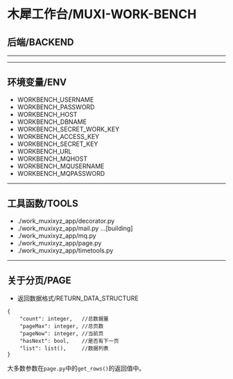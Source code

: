 # 木犀工作台/MUXI-WORK-BENCH
## 后端/BACKEND

--------
--------

## 环境变量/ENV

+ WORKBENCH_USERNAME
+ WORKBENCH_PASSWORD
+ WORKBENCH_HOST
+ WORKBENCH_DBNAME
+ WORKBENCH_SECRET_WORK_KEY
+ WORKBENCH_ACCESS_KEY
+ WORKBENCH_SECRET_KEY
+ WORKBENCH_URL
+ WORKBENCH_MQHOST
+ WORKBENCH_MQUSERNAME
+ WORKBENCH_MQPASSWORD

-------

## 工具函数/TOOLS

+ ./work_muxixyz_app/decorator.py
+ ./work_muxixyz_app/mail.py ...[building]
+ ./work_muxixyz_app/mq.py
+ ./work_muxixyz_app/page.py
+ ./work_muxixyz_app/timetools.py

--------

## 关于分页/PAGE

+ 返回数据格式/RETURN_DATA_STRUCTURE

```
{ 
    "count": integer,   //总数据量
    "pageMax": integer, //总页数
    "pageNow": integer, //当前页
    "hasNext": bool,    //是否有下一页
    "list": list(),     //数据列表
}
```

大多数参数在```page.py```中的```get_rows()```的返回值中。
